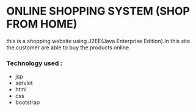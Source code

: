 # ONLINE SHOPPING SYSTEM (SHOP FROM HOME)
this is a shopping website using J2EE(Java Enterprise Edition).In this site the customer are able to buy the products online.
### Technology used :
* jsp
* servlet
* html
* css
* bootstrap
